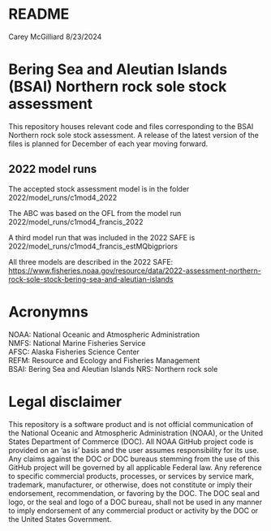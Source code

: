 README
================
Carey McGilliard
8/23/2024

# Bering Sea and Aleutian Islands (BSAI) Northern rock sole stock assessment

This repository houses relevant code and files corresponding to the BSAI
Northern rock sole stock assessment. A release of the latest version of
the files is planned for December of each year moving forward.

## 2022 model runs

The accepted stock assessment model is in the folder
2022/model_runs/c1mod4_2022

The ABC was based on the OFL from the model run
2022/model_runs/c1mod4_francis_2022

A third model run that was included in the 2022 SAFE is
2022/model_runs/c1mod4_francis_estMQbigpriors

All three models are described in the 2022 SAFE:
<https://www.fisheries.noaa.gov/resource/data/2022-assessment-northern-rock-sole-stock-bering-sea-and-aleutian-islands>

# Acronymns

NOAA: National Oceanic and Atmospheric Administration  
NMFS: National Marine Fisheries Service  
AFSC: Alaska Fisheries Science Center  
REFM: Resource and Ecology and Fisheries Management  
BSAI: Bering Sea and Aleutian Islands NRS: Northern rock sole

# Legal disclaimer

This repository is a software product and is not official communication
of the National Oceanic and Atmospheric Administration (NOAA), or the
United States Department of Commerce (DOC). All NOAA GitHub project code
is provided on an ‘as is’ basis and the user assumes responsibility for
its use. Any claims against the DOC or DOC bureaus stemming from the use
of this GitHub project will be governed by all applicable Federal law.
Any reference to specific commercial products, processes, or services by
service mark, trademark, manufacturer, or otherwise, does not constitute
or imply their endorsement, recommendation, or favoring by the DOC. The
DOC seal and logo, or the seal and logo of a DOC bureau, shall not be
used in any manner to imply endorsement of any commercial product or
activity by the DOC or the United States Government.
